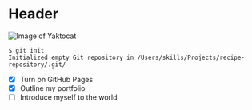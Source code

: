 # Header
![Image of Yaktocat](https://octodex.github.com/images/yaktocat.png)
```
$ git init
Initialized empty Git repository in /Users/skills/Projects/recipe-repository/.git/
```
- [X] Turn on GitHub Pages
- [X] Outline my portfolio
- [ ] Introduce myself to the world
